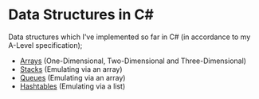 # Data Structures in C#
Data structures which I've implemented so far in C# (in accordance to my A-Level specification);

- [Arrays](https://github.com/krishhhyr/data-structures-c-sharp/blob/main/Arrays/Program.cs) (One-Dimensional, Two-Dimensional and Three-Dimensional)
- [Stacks](https://github.com/krishhhyr/data-structures-c-sharp/blob/main/Stacks/Program.cs) (Emulating via an array)
- [Queues](https://github.com/krishhhyr/data-structures-c-sharp/blob/main/Queues/Program.cs) (Emulating via an array)
- [Hashtables](https://github.com/krishhhyr/data-structures-c-sharp/blob/main/Hashtables/Program.cs) (Emulating via a list)
